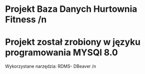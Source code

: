 # Projekt Baza Danych Hurtownia Fitness /n
# Projekt został zrobiony w języku programowania MYSQl 8.0


Wykorzystane narzędzia: RDMS- DBeaver /n
